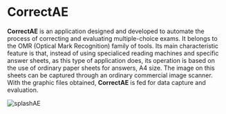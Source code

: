 # CorrectAE
**CorrectAE** is an application designed and developed to automate the process of correcting and evaluating multiple-choice exams.
It belongs to the OMR (Optical Mark Recognition) family of tools. Its main characteristic feature is that, instead of using specialiced 
reading machines and specific answer sheets, as this type of application does, its operation is based on the use of ordinary paper sheets 
for answers, A4 size. The image on this sheets can be captured through an ordinary commercial image scanner. With the graphic files obtained,
__CorrectAE__ is fed for data capture and evaluation.


![splashAE](https://github.com/user-attachments/assets/9c43a8e9-d2e9-4448-98d1-3d3d5aa0161f)
